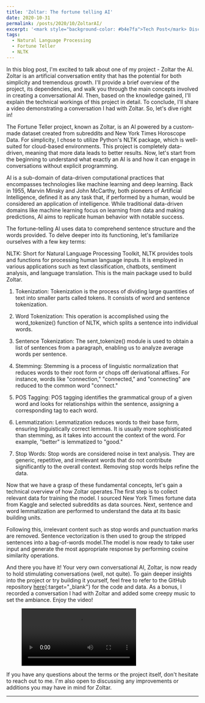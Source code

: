 ```yaml
---
title: 'Zoltar: The fortune telling AI'
date: 2020-10-31
permalink: /posts/2020/10/ZoltarAI/
excerpt: '<mark style="background-color: #b4e7fa">Tech Post</mark> Discover the fascinating world of Zoltar, an artificial conversation entity. This blog post provides an overview of its creation, the underlying concepts of conversational AI, and a technical glimpse into its working, complete with a captivating video conversation.'
tags:
  - Natural Language Processing
  - Fortune Teller
  - NLTK
---
```


In this blog post, I'm excited to talk about one of my project - Zoltar the AI. Zoltar is an artificial conversation entity that has the potential for both simplicity and tremendous growth. I'll provide a brief overview of the project, its dependencies, and walk you through the main concepts involved in creating a conversational AI. Then, based on the knowledge gained, I'll explain the technical workings of this project in detail. To conclude, I'll share a video demonstrating a conversation I had with Zoltar. So, let's dive right in!

The Fortune Teller project, known as Zoltar, is an AI powered by a custom-made dataset created from subreddits and New York Times Horoscope Data. For simplicity, I chose to utilize Python's NLTK package, which is well-suited for cloud-based environments. This project is completely data-driven, meaning that more data leads to better results. Now, let's start from the beginning to understand what exactly an AI is and how it can engage in conversations without explicit programming.

AI is a sub-domain of data-driven computational practices that encompasses technologies like machine learning and deep learning. Back in 1955, Marvin Minsky and John McCarthy, both pioneers of Artificial Intelligence, defined it as any task that, if performed by a human, would be considered an application of intelligence. While traditional data-driven domains like machine learning focus on learning from data and making predictions, AI aims to replicate human behavior with notable success.

The fortune-telling AI uses data to comprehend sentence structure and the words provided. To delve deeper into its functioning, let's familiarize ourselves with a few key terms:

NLTK: Short for Natural Language Processing Toolkit, NLTK provides tools and functions for processing human language inputs. It is employed in various applications such as text classification, chatbots, sentiment analysis, and language translation. This is the main package used to build Zoltar.

1. Tokenization: Tokenization is the process of dividing large quantities of text into smaller parts called tokens. It consists of word and sentence tokenization.

2. Word Tokenization: This operation is accomplished using the word_tokenize() function of NLTK, which splits a sentence into individual words.

3. Sentence Tokenization: The sent_tokenize() module is used to obtain a list of sentences from a paragraph, enabling us to analyze average words per sentence.

4. Stemming: Stemming is a process of linguistic normalization that reduces words to their root form or chops off derivational affixes. For instance, words like "connection," "connected," and "connecting" are reduced to the common word "connect."

5. POS Tagging: POS tagging identifies the grammatical group of a given word and looks for relationships within the sentence, assigning a corresponding tag to each word.

6. Lemmatization: Lemmatization reduces words to their base form, ensuring linguistically correct lemmas. It is usually more sophisticated than stemming, as it takes into account the context of the word. For example, "better" is lemmatized to "good."

7. Stop Words: Stop words are considered noise in text analysis. They are generic, repetitive, and irrelevant words that do not contribute significantly to the overall context. Removing stop words helps refine the data.

Now that we have a grasp of these fundamental concepts, let's gain a technical overview of how Zoltar operates.The first step is to collect relevant data for training the model. I sourced New York Times fortune data from Kaggle and selected subreddits as data sources. Next, sentence and word lemmatization are performed to understand the data at its basic building units.

Following this, irrelevant content such as stop words and punctuation marks are removed. Sentence vectorization is then used to group the stripped sentences into a bag-of-words model.The model is now ready to take user input and generate the most appropriate response by performing cosine similarity operations.

And there you have it! Your very own conversational AI, Zoltar, is now ready to hold stimulating conversations (well, not quite). To gain deeper insights into the project or try building it yourself, feel free to refer to the GitHub repository [here](https://github.com/harshitaachadha/Zoltar-The-fortune-telling-AI){:target="_blank"} for the code and data. As a bonus, I recorded a conversation I had with Zoltar and added some creepy music to set the ambiance. Enjoy the video!

<!-- blank line -->
<figure class="video_container">
  <video controls="true" allowfullscreen="true">
    <source src="/files/file.mp4" type="video/mp4">
  </video>
</figure>
<!-- blank line -->

If you have any questions about the terms or the project itself, don't hesitate to reach out to me. I'm also open to discussing any improvements or additions you may have in mind for Zoltar.

------
